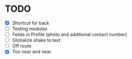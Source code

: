 # TODO  
 - [x] Shortcut for back
 - [ ] Testing modules
 - [ ] Feilds in Profile (photo and additional contact number)
 - [ ] Globalize shake to text
 - [ ] Off route 
 - [x] Too near and near
